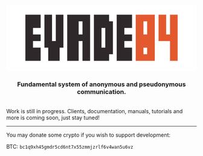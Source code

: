 <p align="center">
  <a href="https://github.com/evade84">
    <img alt="evade84" src="https://raw.githubusercontent.com/evade84/.github/master/assets/logo-wide.png" height=175 />
  </a>
</p>
<h3 align="center">Fundamental system of anonymous and pseudonymous communication.</h3>
<br />
Work is still in progress. Clients, documentation, manuals, tutorials and more is coming soon, just stay tuned!

<hr/>

You may donate some crypto if you wish to support development:

BTC: `bc1q9xh45gmdr5cd6nt7x55zmmjzrlf6v4wan5u6vz`
